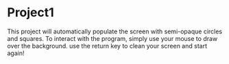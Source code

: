 # Project1
This project will automatically populate the screen with semi-opaque circles and squares. To interact with the program, simply use your mouse to draw over the background. use the return key to clean your screen and start again!
